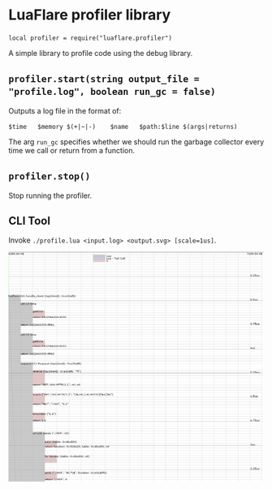 # LuaFlare profiler library

`local profiler = require("luaflare.profiler")`

A simple library to profile code using the debug library.

## `profiler.start(string output_file = "profile.log", boolean run_gc = false)`

Outputs a log file in the format of:

	$time	$memory	$(+|~|-)	$name	$path:$line	$(args|returns)

The arg `run_gc` specifies whether we should run the garbage collector
every time we call or return from a function.

## `profiler.stop()`

Stop running the profiler.

## CLI Tool

Invoke `./profile.lua <input.log> <output.svg> [scale=1us]`.

![Request profile](images/profile.png)
